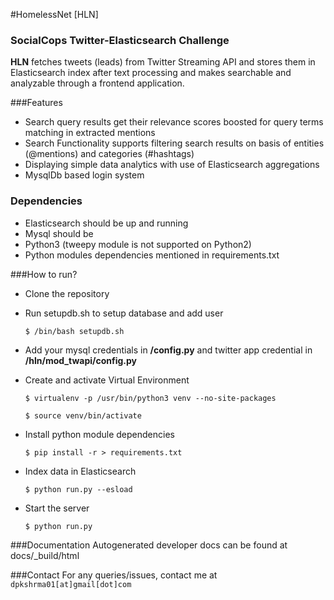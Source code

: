 #HomelessNet [HLN]
### SocialCops Twitter-Elasticsearch Challenge


**HLN**  fetches tweets (leads) from  Twitter Streaming API and stores them in Elasticsearch index after text processing and makes searchable and analyzable through a frontend application.


###Features
* Search query results get their relevance scores boosted for query terms matching in extracted mentions
* Search Functionality supports filtering search results on basis of  entities (@mentions) and categories (#hashtags)
* Displaying simple data analytics with use of Elasticsearch aggregations
* MysqlDb based login system



### Dependencies

* Elasticsearch should be up and running
* Mysql should be 
* Python3 (tweepy module is not supported on Python2)
* Python modules dependencies mentioned in requirements.txt


###How to run?
* Clone the repository
* Run setupdb.sh to setup database and add user

	```$ /bin/bash setupdb.sh```
* Add your mysql credentials in **/config.py** and twitter app credential in **/hln/mod_twapi/config.py**
* Create and activate Virtual Environment

	 ```$ virtualenv -p /usr/bin/python3 venv --no-site-packages```

	```$ source venv/bin/activate ```
* Install python module dependencies

	```$ pip install -r > requirements.txt```
* Index data in Elasticsearch

	```$ python run.py --esload``` 
* Start the server

	```$ python run.py```

###Documentation
Autogenerated developer docs can be found at docs/_build/html

###Contact
For any queries/issues, contact me at `dpkshrma01[at]gmail[dot]com`